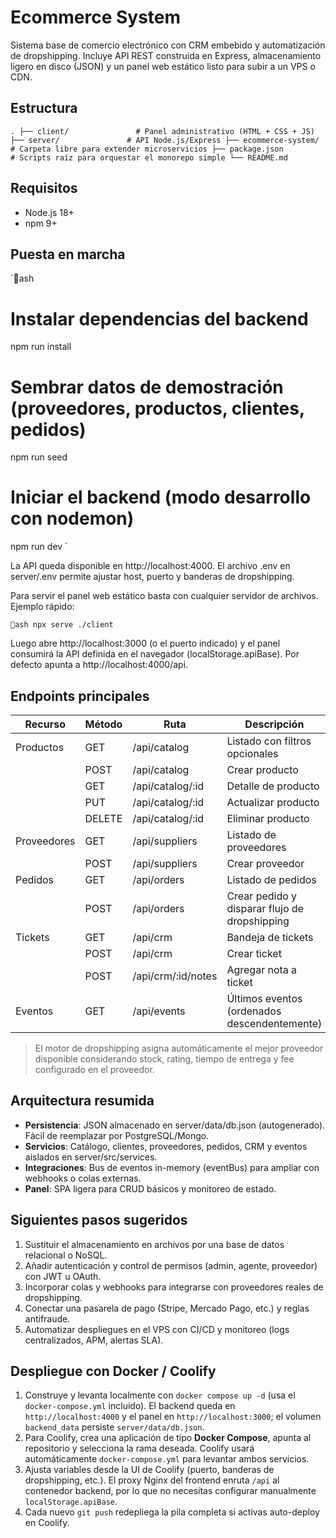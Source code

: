 ﻿# Ecommerce System

Sistema base de comercio electrónico con CRM embebido y automatización de dropshipping. Incluye API REST construida en Express, almacenamiento ligero en disco (JSON) y un panel web estático listo para subir a un VPS o CDN.

## Estructura

`
.
├── client/               # Panel administrativo (HTML + CSS + JS)
├── server/               # API Node.js/Express
├── ecommerce-system/     # Carpeta libre para extender microservicios
├── package.json          # Scripts raíz para orquestar el monorepo simple
└── README.md
`

## Requisitos

- Node.js 18+
- npm 9+

## Puesta en marcha

`ash
# Instalar dependencias del backend
npm run install

# Sembrar datos de demostración (proveedores, productos, clientes, pedidos)
npm run seed

# Iniciar el backend (modo desarrollo con nodemon)
npm run dev
`

La API queda disponible en http://localhost:4000. El archivo .env en server/.env permite ajustar host, puerto y banderas de dropshipping.

Para servir el panel web estático basta con cualquier servidor de archivos. Ejemplo rápido:

`ash
npx serve ./client
`

Luego abre http://localhost:3000 (o el puerto indicado) y el panel consumirá la API definida en el navegador (localStorage.apiBase). Por defecto apunta a http://localhost:4000/api.

## Endpoints principales

| Recurso     | Método | Ruta                | Descripción                                      |
|-------------|--------|---------------------|--------------------------------------------------|
| Productos   | GET    | /api/catalog      | Listado con filtros opcionales                   |
|             | POST   | /api/catalog      | Crear producto                                   |
|             | GET    | /api/catalog/:id  | Detalle de producto                              |
|             | PUT    | /api/catalog/:id  | Actualizar producto                              |
|             | DELETE | /api/catalog/:id  | Eliminar producto                                |
| Proveedores | GET    | /api/suppliers    | Listado de proveedores                           |
|             | POST   | /api/suppliers    | Crear proveedor                                  |
| Pedidos     | GET    | /api/orders       | Listado de pedidos                               |
|             | POST   | /api/orders       | Crear pedido y disparar flujo de dropshipping    |
| Tickets     | GET    | /api/crm          | Bandeja de tickets                               |
|             | POST   | /api/crm          | Crear ticket                                     |
|             | POST   | /api/crm/:id/notes| Agregar nota a ticket                            |
| Eventos     | GET    | /api/events       | Últimos eventos (ordenados descendentemente)     |

> El motor de dropshipping asigna automáticamente el mejor proveedor disponible considerando stock, rating, tiempo de entrega y fee configurado en el proveedor.

## Arquitectura resumida

- **Persistencia**: JSON almacenado en server/data/db.json (autogenerado). Fácil de reemplazar por PostgreSQL/Mongo.
- **Servicios**: Catálogo, clientes, proveedores, pedidos, CRM y eventos aislados en server/src/services.
- **Integraciones**: Bus de eventos in-memory (eventBus) para ampliar con webhooks o colas externas.
- **Panel**: SPA ligera para CRUD básicos y monitoreo de estado.

## Siguientes pasos sugeridos

1. Sustituir el almacenamiento en archivos por una base de datos relacional o NoSQL.
2. Añadir autenticación y control de permisos (admin, agente, proveedor) con JWT u OAuth.
3. Incorporar colas y webhooks para integrarse con proveedores reales de dropshipping.
4. Conectar una pasarela de pago (Stripe, Mercado Pago, etc.) y reglas antifraude.
5. Automatizar despliegues en el VPS con CI/CD y monitoreo (logs centralizados, APM, alertas SLA).
## Despliegue con Docker / Coolify

1. Construye y levanta localmente con `docker compose up -d` (usa el `docker-compose.yml` incluido). El backend queda en `http://localhost:4000` y el panel en `http://localhost:3000`; el volumen `backend_data` persiste `server/data/db.json`.
2. Para Coolify, crea una aplicación de tipo **Docker Compose**, apunta al repositorio y selecciona la rama deseada. Coolify usará automáticamente `docker-compose.yml` para levantar ambos servicios.
3. Ajusta variables desde la UI de Coolify (puerto, banderas de dropshipping, etc.). El proxy Nginx del frontend enruta `/api` al contenedor backend, por lo que no necesitas configurar manualmente `localStorage.apiBase`.
4. Cada nuevo `git push` redepliega la pila completa si activas auto-deploy en Coolify.
